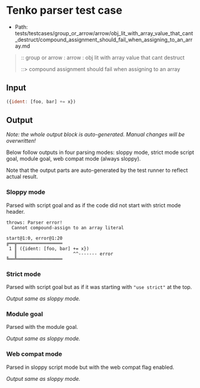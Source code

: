 # Tenko parser test case

- Path: tests/testcases/group_or_arrow/arrow/obj_lit_with_array_value_that_cant_destruct/compound_assignment_should_fail_when_assigning_to_an_array.md

> :: group or arrow : arrow : obj lit with array value that cant destruct
>
> ::> compound assignment should fail when assigning to an array

## Input

`````js
({ident: [foo, bar] += x})
`````

## Output

_Note: the whole output block is auto-generated. Manual changes will be overwritten!_

Below follow outputs in four parsing modes: sloppy mode, strict mode script goal, module goal, web compat mode (always sloppy).

Note that the output parts are auto-generated by the test runner to reflect actual result.

### Sloppy mode

Parsed with script goal and as if the code did not start with strict mode header.

`````
throws: Parser error!
  Cannot compound-assign to an array literal

start@1:0, error@1:20
╔══╦═════════════════
 1 ║ ({ident: [foo, bar] += x})
   ║                     ^^------- error
╚══╩═════════════════

`````

### Strict mode

Parsed with script goal but as if it was starting with `"use strict"` at the top.

_Output same as sloppy mode._

### Module goal

Parsed with the module goal.

_Output same as sloppy mode._

### Web compat mode

Parsed in sloppy script mode but with the web compat flag enabled.

_Output same as sloppy mode._
